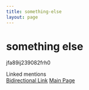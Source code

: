 ```yaml
---
title: something-else
layout: page
---
```

# something else
jfa89ij239082frh0

<div>Linked mentions</div>
<div><a href="/obsidian/bidirectional-link">Bidirectional Link</a>
<a href="/obsidian/main-page">Main Page</a></div>